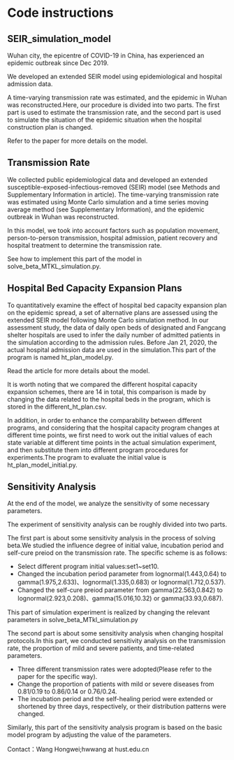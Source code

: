 Code instructions
====
SEIR_simulation_model
--------
Wuhan city, the epicentre of COVID-19 in China, has experienced an epidemic outbreak since Dec 2019.

We developed an extended SEIR model using epidemiological and hospital admission data. 

A time-varying transmission rate was estimated, and the epidemic in Wuhan was reconstructed.Here, our procedure is divided into two parts. The first part is used to estimate the transmission rate, and the second part is used to simulate the situation of the epidemic situation when the hospital construction plan is changed.

Refer to the paper for more details on the model.

Transmission Rate 
-----
We collected public epidemiological data and developed an extended susceptible-exposed-infectious-removed (SEIR) model (see Methods and Supplementary Information in article). The time-varying transmission rate was estimated using Monte Carlo simulation and a time series moving average method (see Supplementary Information), and the epidemic outbreak in Wuhan was reconstructed.

In this model, we took into account factors such as population movement, person-to-person transmission, hospital admission, patient recovery and hospital treatment to determine the transmission rate.

See how to implement this part of the model in solve_beta_MTKL_simulation.py.

Hospital Bed Capacity Expansion Plans
-----
To quantitatively examine the effect of hospital bed capacity expansion plan on the epidemic spread, a set of alternative plans are assessed using the extended SEIR model following Monte Carlo simulation method. In our assessment study, the data of daily open beds of designated and Fangcang shelter hospitals are used to infer the daily number of admitted patients in the simulation according to the admission rules. Before Jan 21, 2020, the actual hospital admission data are used in the simulation.This part of the program is named ht_plan_model.py.

Read the article for more details about the model.

It is worth noting that we compared the different hospital capacity expansion schemes, there are 14 in total, this comparison is made by changing the data related to the hospital beds in the program, which is stored in the different_ht_plan.csv.

In addition, in order to enhance the comparability between different programs, and considering that the hospital capacity program changes at different time points, we first need to work out the initial values of each state variable at different time points in the actual simulation experiment, and then substitute them into different program procedures for experiments.The program to evaluate the initial value is ht_plan_model_initial.py.

Sensitivity Analysis
-------
At the end of the model, we analyze the sensitivity of some necessary parameters.

The experiment of sensitivity analysis can be roughly divided into two parts.

The first part is about some sensitivity analysis in the process of solving beta.We studied the influence degree of initial value, incubation period and self-cure preiod on the transmission rate. The specific scheme is as follows:
* Select different program initial values:set1~set10.
* Changed the incubation period parameter from lognormal(1.443,0.64) to gamma(1.975,2.633)、lognormal(1.335,0.683) or lognormal(1.712,0.537).
* Changed the self-cure preiod parameter from gamma(22.563,0.842) to lognormal(2.923,0.208)、gamma(15.016,10.32) or gamma(33.93,0.687).

This part of simulation experiment is realized by changing the relevant parameters in solve_beta_MTkl_simulation.py

The second part is about some sensitivity analysis when changing hospital protocols.In this part, we conducted sensitivity analysis on the transmission rate, the proportion of mild and severe patients, and time-related parameters.
* Three different transmission rates were adopted(Please refer to the paper for the specific way).
* Change the proportion of patients with mild or severe diseases from 0.81/0.19 to 0.86/0.14 or 0.76/0.24.
* The incubation period and the self-healing period were extended or shortened by three days, respectively, or their distribution patterns were changed.

Similarly, this part of the sensitivity analysis program is based on the basic model program by adjusting the value of the parameters.

Contact：Wang Hongwei;hwwang at hust.edu.cn



